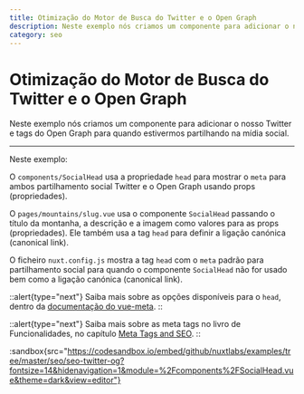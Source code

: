 ```yaml
---
title: Otimização do Motor de Busca do Twitter e o Open Graph
description: Neste exemplo nós criamos um componente para adicionar o nosso Twitter e tags do Open Graph para quando estivermos partilhando na mídia social.
category: seo
---
```


# Otimização do Motor de Busca do Twitter e o Open Graph

Neste exemplo nós criamos um componente para adicionar o nosso Twitter e tags do Open Graph para quando estivermos partilhando na mídia social.

---

Neste exemplo:

O `components/SocialHead` usa a propriedade `head` para mostrar o `meta` para ambos partilhamento social Twitter e o Open Graph usando props (propriedades).

O `pages/mountains/slug.vue` usa o componente `SocialHead` passando o título da montanha, a descrição e a imagem como valores para as props (propriedades). Ele também usa a tag `head` para definir a ligação canónica (canonical link).

O ficheiro `nuxt.config.js` mostra a tag `head` com o `meta` padrão para partilhamento social para quando o componente `SocialHead` não for usado bem como a ligação canónica (canonical link).

::alert{type="next"}
Saiba mais sobre as opções disponíveis para o `head`, dentro da [documentação do vue-meta](https://vue-meta.nuxtjs.org/api/#metainfo-properties).
::

::alert{type="next"}
Saiba mais sobre as meta tags no livro de Funcionalidades, no capítulo [Meta Tags and SEO](/docs/features/meta-tags-seo).
::

:sandbox{src="https://codesandbox.io/embed/github/nuxtlabs/examples/tree/master/seo/seo-twitter-og?fontsize=14&hidenavigation=1&module=%2Fcomponents%2FSocialHead.vue&theme=dark&view=editor"}
